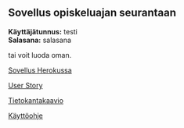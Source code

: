 ## Sovellus opiskeluajan seurantaan

**Käyttäjätunnus:** testi  
**Salasana:** salasana  

tai voit luoda oman.

[Sovellus Herokussa](https://tranquil-lowlands-88067.herokuapp.com)

[User Story](https://github.com/Hilma-H/Opiskeluaika/blob/master/dokumentaatio/käyttötapaukset.md)

[Tietokantakaavio](https://github.com/Hilma-H/Opiskeluaika/blob/master/dokumentaatio/tietokantarakenne/tietokantakaavio3.jpg)

[Käyttöohje](https://github.com/Hilma-H/Opiskeluaika/blob/master/dokumentaatio/ohjeet/käyttöohje.md)



